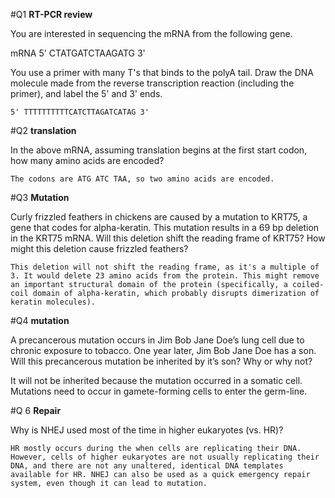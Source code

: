 #Q1 **RT-PCR review**

You are interested in sequencing the mRNA from the following gene. 

mRNA 5' CTATGATCTAAGATG 3'

You use a primer with many T's that binds to the polyA tail. Draw the DNA molecule made from the reverse transcription reaction (including the primer), and label the 5' and 3' ends.

	5' TTTTTTTTTTCATCTTAGATCATAG 3' 

#Q2 **translation**

In the above mRNA, assuming translation begins at the first start codon, how many amino acids are encoded?

	The codons are ATG ATC TAA, so two amino acids are encoded.

#Q3 **Mutation**

Curly frizzled feathers in chickens are caused by a mutation to KRT75, a gene that codes for alpha-keratin. This mutation results in a 69 bp deletion in the KRT75 mRNA. Will this deletion shift the reading frame of KRT75? How might this deletion cause frizzled feathers?

	This deletion will not shift the reading frame, as it's a multiple of 3. It would delete 23 amino acids from the protein. This might remove an important structural domain of the protein (specifically, a coiled-coil domain of alpha-keratin, which probably disrupts dimerization of keratin molecules).

#Q4 **mutation**

 A precancerous mutation occurs in Jim Bob Jane Doe’s lung cell due to chronic exposure to tobacco. One year later, Jim Bob Jane Doe has a son. Will this precancerous mutation be inherited by it’s son? Why or why not?

It will not be inherited because the mutation occurred in a somatic cell. Mutations need to occur in gamete-forming cells to enter the germ-line.



#Q 6 **Repair**

Why is NHEJ used most of the time in higher eukaryotes (vs. HR)?

	HR mostly occurs during the when cells are replicating their DNA. However, cells of higher eukaryotes are not usually replicating their DNA, and there are not any unaltered, identical DNA templates available for HR. NHEJ can also be used as a quick emergency repair system, even though it can lead to mutation.


 
